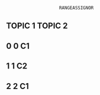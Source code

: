                         RANGEASSIGNOR
TOPIC 1     TOPIC 2          
--------------------------------------
0               0             C1
--------------------------------------
1               1             C2
--------------------------------------
2               2             C1
--------------------------------------
